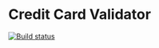 # Credit Card Validator

[![Build status](https://ci.appveyor.com/api/projects/status/hx84rcy3j96ke6sa?svg=true)](https://ci.appveyor.com/project/SvetlanaGreenFox/credit-card-validator)